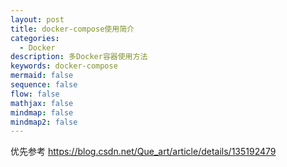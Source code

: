 ```yaml
---
layout: post
title: docker-compose使用简介
categories:
  - Docker
description: 多Docker容器使用方法
keywords: docker-compose
mermaid: false
sequence: false
flow: false
mathjax: false
mindmap: false
mindmap2: false
---
```

优先参考
https://blog.csdn.net/Que_art/article/details/135192479
